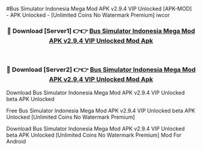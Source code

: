 #Bus Simulator Indonesia Mega Mod APK v2.9.4 VIP Unlocked [APK-MOD] - APK Unlocked - [Unlimited Coins No Watermark Premium] iwcor



<div align="center">

<h3>🔴 Download [Server1] 👉👉 <a href="https://momento.my/?title=Bus_Simulator_Indonesia_Mega_Mod_APK_v2.9.4_VIP_Unlocked">Bus Simulator Indonesia Mega Mod APK v2.9.4 VIP Unlocked Mod Apk</a></h3><br>

<h3>🔴 Download [Server2] 👉👉 <a href="https://momento.my/?title=Bus_Simulator_Indonesia_Mega_Mod_APK_v2.9.4_VIP_Unlocked">Bus Simulator Indonesia Mega Mod APK v2.9.4 VIP Unlocked Mod Apk</a></h3>
</div>



Download Bus Simulator Indonesia Mega Mod APK v2.9.4 VIP Unlocked beta APK Unlocked

Free Bus Simulator Indonesia Mega Mod APK v2.9.4 VIP Unlocked beta APK Unlocked [Unlimited Coins No Watermark Premium]

Download Bus Simulator Indonesia Mega Mod APK v2.9.4 VIP Unlocked beta APK Unlocked [Unlimited Coins No Watermark Premium] Mod For Android
